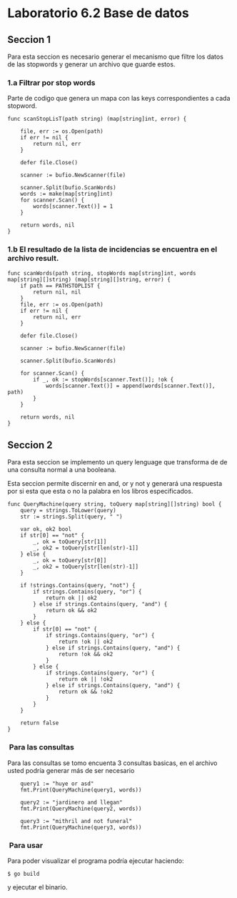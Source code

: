 # Laboratorio 6.2 Base de datos


## Seccion 1
Para esta seccion es necesario generar el mecanismo que filtre los datos de las stopwords y generar un archivo que guarde estos.

### 1.a Filtrar por stop words

Parte de codigo que genera un mapa con las keys correspondientes a cada stopword.
```golang
func scanStopLisT(path string) (map[string]int, error) {

	file, err := os.Open(path)
	if err != nil {
		return nil, err
	}

	defer file.Close()

	scanner := bufio.NewScanner(file)

	scanner.Split(bufio.ScanWords)
	words := make(map[string]int)
	for scanner.Scan() {
		words[scanner.Text()] = 1
	}

	return words, nil
}
```


### 1.b El resultado de la lista de incidencias se encuentra en el archivo result.

```golang
func scanWords(path string, stopWords map[string]int, words map[string][]string) (map[string][]string, error) {
	if path == PATHSTOPLIST {
		return nil, nil
	}
	file, err := os.Open(path)
	if err != nil {
		return nil, err
	}

	defer file.Close()

	scanner := bufio.NewScanner(file)

	scanner.Split(bufio.ScanWords)

	for scanner.Scan() {
		if _, ok := stopWords[scanner.Text()]; !ok {
			words[scanner.Text()] = append(words[scanner.Text()], path)
		}
	}

	return words, nil
}
```

## Seccion 2

Para esta seccion se implemento un query lenguage que transforma de de una consulta normal a una booleana.


Esta seccion permite discernir en and, or y not y generará una respuesta por si esta que esta o no la palabra en los libros especificados.
```golang
func QueryMachine(query string, toQuery map[string][]string) bool {
	query = strings.ToLower(query)
	str := strings.Split(query, " ")

	var ok, ok2 bool
	if str[0] == "not" {
		_, ok = toQuery[str[1]]
		_, ok2 = toQuery[str[len(str)-1]]
	} else {
		_, ok = toQuery[str[0]]
		_, ok2 = toQuery[str[len(str)-1]]
	}

	if !strings.Contains(query, "not") {
		if strings.Contains(query, "or") {
			return ok || ok2
		} else if strings.Contains(query, "and") {
			return ok && ok2
		}
	} else {
		if str[0] == "not" {
			if strings.Contains(query, "or") {
				return !ok || ok2
			} else if strings.Contains(query, "and") {
				return !ok && ok2
			}
		} else {
			if strings.Contains(query, "or") {
				return ok || !ok2
			} else if strings.Contains(query, "and") {
				return ok && !ok2
			}
		}
	}

	return false
}
```


###  Para las consultas

Para las consultas se tomo encuenta 3 consultas basicas, en el archivo usted podría generar más de ser necesario


```golang
	query1 := "huye or asd"
	fmt.Print(QueryMachine(query1, words))

	query2 := "jardinero and llegan"
	fmt.Print(QueryMachine(query2, words))

	query3 := "mithril and not funeral"
	fmt.Print(QueryMachine(query3, words))
```


###  Para usar
Para poder visualizar el programa podría ejecutar haciendo:

    $ go build

y ejecutar el binario.